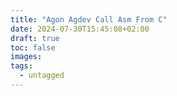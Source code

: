 ```yaml
---
title: "Agon Agdev Call Asm From C"
date: 2024-07-30T15:45:08+02:00
draft: true
toc: false
images:
tags: 
  - untagged
---
```

